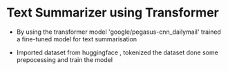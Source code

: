 # Text Summarizer using Transformer

+ By using the transformer model 'google/pegasus-cnn_dailymail' trained a fine-tuned model for text summarisation

+ Imported dataset from huggingface , tokenized the dataset done some prepocessing and train the model
